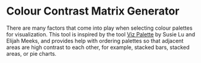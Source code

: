 # Colour Contrast Matrix Generator
There are many factors that come into play when selecting colour palettes for visualization. This tool is inspired by the tool [Viz Palette](https://projects.susielu.com/viz-palette) by Susie Lu and Elijah Meeks, and provides help with ordering palettes so that adjacent areas are high contrast to each other, for example, stacked bars, stacked areas, or pie charts.
